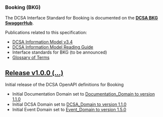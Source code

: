 ### Booking (BKG)

The DCSA Interface Standard for Booking is documented on the [**DCSA BKG SwaggerHub**](https://app.swaggerhub.com/apis/dcsaorg/DCSA_BKG).

Publications related to this specification:
- [DCSA Information Model v3.4](https://dcsa.org/wp-content/uploads/2020/12/20201208-DCSA-P1-DCSA-Information-Model-v3.4-FINAL.pdf)
-	[DCSA Information Model Reading Guide]( https://dcsa.org/wp-content/uploads/2020/07/DCSA-Information-Model-2.0-Reading-Guide-vF.pdf)
- Interface standards for BKG (to be announced)
-	[Glossary of Terms](https://knowledge.dcsa.org/s/glossary)

<a name="v100"></a>[Release v1.0.0 (...)](https://app.swaggerhub.com/apis-docs/dcsaorg/DCSA_BKG/1.0.0)
---
Initial release of the DCSA OpenAPI definitions for Booking

- Initial Documentation Domain set to [Documentation_Domain to version 1.1.0](https://github.com/dcsaorg/DCSA-OpenAPI/tree/master/domain/documentation#v110)
- Initial DCSA Domain set to [DCSA_Domain to version 1.1.0](https://github.com/dcsaorg/DCSA-OpenAPI/tree/master/domain/dcsa#v110)
- Initial Event Domain set to [Event_Domain to version 1.5.0](https://github.com/dcsaorg/DCSA-OpenAPI/tree/master/domain/event#v150)

